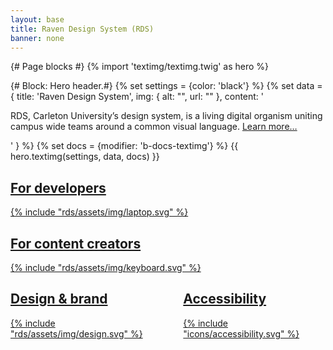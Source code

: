 ```yaml
---
layout: base
title: Raven Design System (RDS)
banner: none
---
```

{# Page blocks #}
{% import 'textimg/textimg.twig' as hero %}

{# Block: Hero header.#}
{% set settings = {color: 'black'} %}
{% set data = {
    title: 'Raven Design System',
    img: {
            alt: "",
            url: ""
    },
    content: '<p>RDS, Carleton University’s design system, is a living digital organism uniting campus wide teams around a common visual language. 
              <a href="#">Learn more…</a></p>'
    } 
%}
{% set docs = {modifier: 'b-docs-textimg'} %}
{{ hero.textimg(settings, data, docs) }}
<div class="u-block u-block--m u-block--black">
    <div class="b-docs-gridhome u-grid u-grid--2">
        <a href="dev/">
            <div class="b-docs-gridhome__panel b-docs-gridhome__panel--dev">
                <h2>For developers</h2>
                {% include "rds/assets/img/laptop.svg" %}
            </div>
        </a>
        <div style="display: flex;flex-direction: column;min-height: 420px;">
            <a href="content/">
                <div class="b-docs-gridhome__panel b-docs-gridhome__panel--content">
                    <h2>For content creators</h2>
                    {% include "rds/assets/img/keyboard.svg" %}
                </div>
            </a>
            <div style="flex: 1;display: flex" class="b-docs-">
                <a style="display: flex" href="design/">
                    <div class="b-docs-gridhome__panel b-docs-gridhome__panel--design" style="flex: 1;margin-right: 30px;" >
                        <h2>Design & brand</h2>
                        {% include "rds/assets/img/design.svg" %}
                    </div>
                </a>
                <a style="display: flex"  href="a11y/">
                <div class="b-docs-gridhome__panel b-docs-gridhome__panel--a11y">
                <h2>Accessibility</h2>
                  {% include "icons/accessibility.svg" %}
                  </div>
                  </a>
            </div>
        </div>
    </div>
</div>





